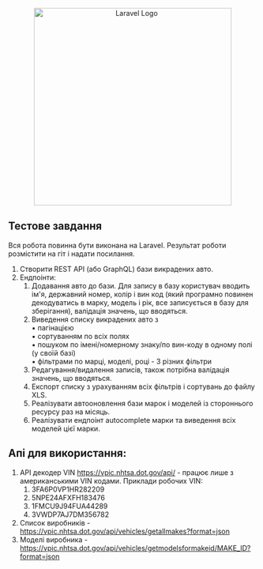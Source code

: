 <p align="center"><a href="https://laravel.com" target="_blank"><img src="https://raw.githubusercontent.com/laravel/art/master/logo-lockup/5%20SVG/2%20CMYK/1%20Full%20Color/laravel-logolockup-cmyk-red.svg" width="400" alt="Laravel Logo"></a></p>

## Тестове завдання

Вся робота повинна бути виконана на Laravel. Результат роботи розмістити на гіт
і надати посилання.
1. Створити REST АРІ (або GraphQL) бази викрадених авто.
2. Ендпоінти:
    1. Додавання авто до бази. Для запису в базу користувач вводить ім'я, державний
    номер, колір і вин код (який програмно повинен декодуватись в марку, модель і
    рік, все записується в базу для зберігання), валідація значень, що вводяться.
    2. Виведення списку викрадених авто з<br>
        ▪ пагінацією<br>
        ▪ сортуванням по всіх полях<br>
        ▪ пошуком по імені/номерному знаку/по вин-коду в одному полі (у своїй базі)<br>
        ▪ фільтрами по марці, моделі, році - 3 різних фільтри<br>
    3. Редагування/видалення записів, також потрібна валідація значень, що
    вводяться.
    4. Експорт списку з урахуванням всіх фільтрів і сортувань до файлу XLS.
    5. Реалізувати автооновлення бази марок і моделей із стороннього ресурсу раз на
    місяць.
    6. Реалізувати ендпоінт autocomplete марки та виведення всіх моделей цієї марки.

## Апі для використання:
1. API декодер VIN https://vpic.nhtsa.dot.gov/api/ - працює лише з американськими VIN
кодами.
Приклади робочих VIN:
    1. 3FA6P0VP1HR282209
    2. 5NPE24AFXFH183476
    3. 1FMCU9J94FUA44289
    4. 3VWDP7AJ7DM356782
2. Список виробників - https://vpic.nhtsa.dot.gov/api/vehicles/getallmakes?format=json
3. Моделі виробника -
https://vpic.nhtsa.dot.gov/api/vehicles/getmodelsformakeid/MAKE_ID?format=json
